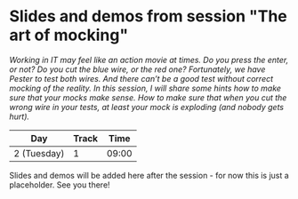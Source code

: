 # Slides and demos from session "The art of mocking"
*Working in IT may feel like an action movie at times. Do you press the enter, or not? Do you cut the blue wire, or the red one? Fortunately, we have Pester to test both wires. And there can’t be a good test without correct mocking of the reality. In this session, I will share some hints how to make sure that your mocks make sense. How to make sure that when you cut the wrong wire in your tests, at least your mock is exploding (and nobody gets hurt).*

| Day         | Track | Time  |
|-------------|-------|-------|
| 2 (Tuesday) |   1   | 09:00 |

Slides and demos will be added here after the session - for now this is just a placeholder. See you there!
